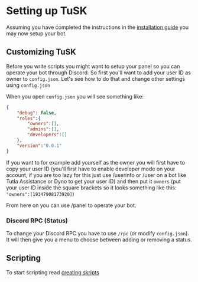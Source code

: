 # Setting up TuSK

Assuming you have completed the instructions in the [installation guide](install.md) you may now setup your bot. 

## Customizing TuSK

Before you write scripts you might want to setup your panel so you can operate your bot through Discord. So first you'll want to add your user ID as owner to `config.json`. Let's see how to do that and change other settings using `config.json`

When you open `config.json` you will see something like:

```json
{
    "debug": false,
    "roles":{
        "owners":[],
        "admins":[],
        "developers":[]
    },
    "version":"0.0.1"
}
```

If you want to for example add yourself as the owner you will first have to copy your user ID (you'll first have to enable developer mode on your account, if you are too lazy for this just use /userinfo or /user on a bot like Tutla Assistance or Dyno to get your user ID) and then put it `owners` (put your user ID inside the square brackets so it looks something like this: `"owners":[19347908173920]`)    

From here on you can use /panel to operate your bot.

### Discord RPC (Status)

To change your Discord RPC you have to use `/rpc` (or modify `config.json`). It will then give you a menu to choose between adding or removing a status.

## Scripting

To start scripting read [creating skripts](scripting.md)